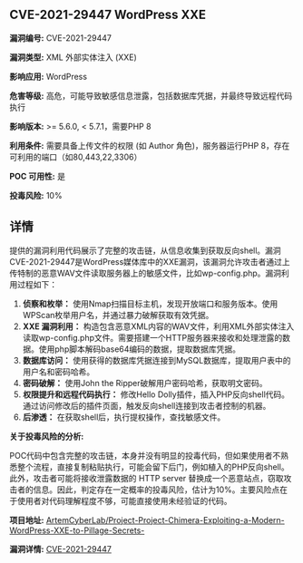 ## CVE-2021-29447 WordPress XXE

**漏洞编号:** CVE-2021-29447

**漏洞类型:** XML 外部实体注入 (XXE)

**影响应用:** WordPress

**危害等级:** 高危，可能导致敏感信息泄露，包括数据库凭据，并最终导致远程代码执行

**影响版本:** >= 5.6.0, < 5.7.1，需要PHP 8

**利用条件:** 需要具备上传文件的权限 (如 Author 角色)，服务器运行PHP 8，存在可利用的端口（如80,443,22,3306）

**POC 可用性:** 是

**投毒风险:** 10%

## 详情

提供的漏洞利用代码展示了完整的攻击链，从信息收集到获取反向shell。漏洞CVE-2021-29447是WordPress媒体库中的XXE漏洞，该漏洞允许攻击者通过上传特制的恶意WAV文件读取服务器上的敏感文件，比如wp-config.php。漏洞利用过程如下：

1. **侦察和枚举：** 使用Nmap扫描目标主机，发现开放端口和服务版本。使用WPScan枚举用户名，并通过暴力破解获取有效凭据。
2. **XXE 漏洞利用：**  构造包含恶意XML内容的WAV文件，利用XML外部实体注入读取wp-config.php文件。需要搭建一个HTTP服务器来接收和处理泄露的数据。使用php脚本解码base64编码的数据，提取数据库凭据。
3. **数据库访问：** 使用获得的数据库凭据连接到MySQL数据库，提取用户表中的用户名和密码哈希。
4. **密码破解：** 使用John the Ripper破解用户密码哈希，获取明文密码。
5. **权限提升和远程代码执行：** 修改Hello Dolly插件，插入PHP反向shell代码。通过访问修改后的插件页面，触发反向shell连接到攻击者控制的机器。
6. **后渗透：**  在获取shell后，执行提权操作，查找敏感文件。

**关于投毒风险的分析:**

POC代码中包含完整的攻击链，本身并没有明显的投毒代码，但如果使用者不熟悉整个流程，直接复制粘贴执行，可能会留下后门，例如植入的PHP反向shell。此外，攻击者可能将接收泄露数据的 HTTP server  替换成一个恶意站点，窃取攻击者的信息。因此，判定存在一定概率的投毒风险，估计为10%。主要风险点在于使用者对代码理解程度不够，可能直接使用未经验证的代码。


**项目地址:** [ArtemCyberLab/Project-Project-Chimera-Exploiting-a-Modern-WordPress-XXE-to-Pillage-Secrets-](https://github.com/ArtemCyberLab/Project-Project-Chimera-Exploiting-a-Modern-WordPress-XXE-to-Pillage-Secrets-)

**漏洞详情:** [CVE-2021-29447](https://nvd.nist.gov/vuln/detail/CVE-2021-29447)